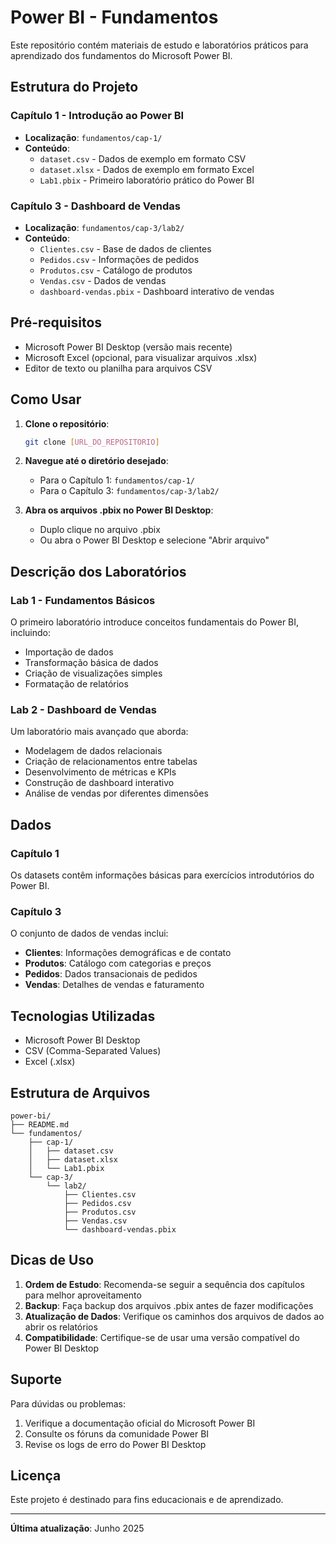 # Power BI - Fundamentos

Este repositório contém materiais de estudo e laboratórios práticos para aprendizado dos fundamentos do Microsoft Power BI.

## Estrutura do Projeto

### Capítulo 1 - Introdução ao Power BI
- **Localização**: `fundamentos/cap-1/`
- **Conteúdo**:
  - `dataset.csv` - Dados de exemplo em formato CSV
  - `dataset.xlsx` - Dados de exemplo em formato Excel
  - `Lab1.pbix` - Primeiro laboratório prático do Power BI

### Capítulo 3 - Dashboard de Vendas
- **Localização**: `fundamentos/cap-3/lab2/`
- **Conteúdo**:
  - `Clientes.csv` - Base de dados de clientes
  - `Pedidos.csv` - Informações de pedidos
  - `Produtos.csv` - Catálogo de produtos
  - `Vendas.csv` - Dados de vendas
  - `dashboard-vendas.pbix` - Dashboard interativo de vendas

## Pré-requisitos

- Microsoft Power BI Desktop (versão mais recente)
- Microsoft Excel (opcional, para visualizar arquivos .xlsx)
- Editor de texto ou planilha para arquivos CSV

## Como Usar

1. **Clone o repositório**:
   ```bash
   git clone [URL_DO_REPOSITORIO]
   ```

2. **Navegue até o diretório desejado**:
   - Para o Capítulo 1: `fundamentos/cap-1/`
   - Para o Capítulo 3: `fundamentos/cap-3/lab2/`

3. **Abra os arquivos .pbix no Power BI Desktop**:
   - Duplo clique no arquivo .pbix
   - Ou abra o Power BI Desktop e selecione "Abrir arquivo"

## Descrição dos Laboratórios

### Lab 1 - Fundamentos Básicos
O primeiro laboratório introduce conceitos fundamentais do Power BI, incluindo:
- Importação de dados
- Transformação básica de dados
- Criação de visualizações simples
- Formatação de relatórios

### Lab 2 - Dashboard de Vendas
Um laboratório mais avançado que aborda:
- Modelagem de dados relacionais
- Criação de relacionamentos entre tabelas
- Desenvolvimento de métricas e KPIs
- Construção de dashboard interativo
- Análise de vendas por diferentes dimensões

## Dados

### Capítulo 1
Os datasets contêm informações básicas para exercícios introdutórios do Power BI.

### Capítulo 3
O conjunto de dados de vendas inclui:
- **Clientes**: Informações demográficas e de contato
- **Produtos**: Catálogo com categorias e preços
- **Pedidos**: Dados transacionais de pedidos
- **Vendas**: Detalhes de vendas e faturamento

## Tecnologias Utilizadas

- Microsoft Power BI Desktop
- CSV (Comma-Separated Values)
- Excel (.xlsx)

## Estrutura de Arquivos

```
power-bi/
├── README.md
└── fundamentos/
    ├── cap-1/
    │   ├── dataset.csv
    │   ├── dataset.xlsx
    │   └── Lab1.pbix
    └── cap-3/
        └── lab2/
            ├── Clientes.csv
            ├── Pedidos.csv
            ├── Produtos.csv
            ├── Vendas.csv
            └── dashboard-vendas.pbix
```

## Dicas de Uso

1. **Ordem de Estudo**: Recomenda-se seguir a sequência dos capítulos para melhor aproveitamento
2. **Backup**: Faça backup dos arquivos .pbix antes de fazer modificações
3. **Atualização de Dados**: Verifique os caminhos dos arquivos de dados ao abrir os relatórios
4. **Compatibilidade**: Certifique-se de usar uma versão compatível do Power BI Desktop

## Suporte

Para dúvidas ou problemas:
1. Verifique a documentação oficial do Microsoft Power BI
2. Consulte os fóruns da comunidade Power BI
3. Revise os logs de erro do Power BI Desktop

## Licença

Este projeto é destinado para fins educacionais e de aprendizado.

---

**Última atualização**: Junho 2025
